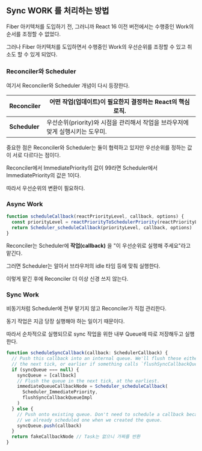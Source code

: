 ## **Sync WORK 를 처리하는 방법**

Fiber 아키텍처를 도입하기 전, 그러니까 React 16 이전 버전에서는 수행중인 Work의 순서를 조정할 수 없었다.

그러나 Fiber 아키텍처를 도입하면서 수행중인 Work의 우선순위를 조정할 수 있고 취소도 할 수 있게 되었다.

### Reconciler와 Scheduler

여기서 Reconciler와 Scheduler 개념이 다시 등장한다.

| **Reconciler** | 어떤 작업(업데이트)이 필요한지 결정하는 React의 핵심 로직. |
| --- | --- |
| **Scheduler** | 우선순위(priority)와 시점을 관리해서 작업을 브라우저에 맞게 실행시키는 도우미. |

중요한 점은 Reconciler와 Scheduler는 둘이 협력하고 있지만 우선순위를 정하는 값이 서로 다르다는 점이다.

Reconciler에서 ImmediatePriority의 값이 99라면 Scheduler에서 ImmediatePriority의 값은 1이다.

따라서 우선순위의 변환이 필요하다.

### Async Work

```jsx
function scheduleCallback(reactPriorityLevel, callback, options) {
  const priorityLevel = reactPriorityToSchedulerPriority(reactPriorityLevel)
  return Scheduler_scheduleCallback(priorityLevel, callback, options)
}
```

Reconciler는 Scheduler에 **작업(callback)** 을 "이 우선순위로 실행해 주세요"라고 맡긴다.

그러면 Scheduler는 알아서 브라우저의 idle 타임 등에 맞춰 실행한다.

이렇게 맡긴 후에  Reconciler 더 이상 신경 쓰지 않는다.

### Sync Work

비동기처럼 Scheduler에 전부 맡기지 않고 Reconciler가 직접 관리한다.

동기 작업은 지금 당장 실행해야 하는 일이기 때문이다.

따라서 순차적으로 실행되므로 sync 작업을 위한 내부 Queue에 따로 저장해두고 실행한다.

```jsx
function scheduleSyncCallback(callback: SchedulerCallback) {
  // Push this callback into an internal queue. We'll flush these either in
  // the next tick, or earlier if something calls `flushSyncCallbackQueue`.
  if (syncQueue === null) {
    syncQueue = [callback]
    // Flush the queue in the next tick, at the earliest.
    immediateQueueCallbackNode = Scheduler_scheduleCallback(
      Scheduler_ImmediatePriority,
      flushSyncCallbackQueueImpl
    )
  } else {
    // Push onto existing queue. Don't need to schedule a callback because
    // we already scheduled one when we created the queue.
    syncQueue.push(callback)
  }
  return fakeCallbackNode // Task는 없으니 가짜를 반환
}
```

